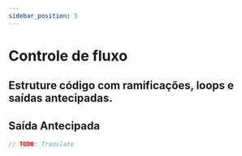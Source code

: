 ```yaml
---
sidebar_position: 5
---
```


# Controle de fluxo

## Estruture código com ramificações, loops e saídas antecipadas.

## Saída Antecipada

```swift
// TODO: Translate
```
